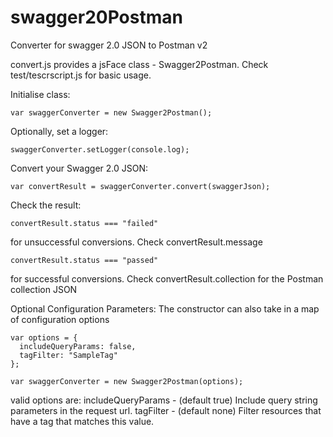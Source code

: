 # swagger20Postman
Converter for swagger 2.0 JSON to Postman v2

convert.js provides a jsFace class - Swagger2Postman. Check test/tescrscript.js for basic usage.

Initialise class:

    var swaggerConverter = new Swagger2Postman();

Optionally, set a logger:

    swaggerConverter.setLogger(console.log);

Convert your Swagger 2.0 JSON:

    var convertResult = swaggerConverter.convert(swaggerJson);

Check the result:

    convertResult.status === "failed"
for unsuccessful conversions. Check convertResult.message

    convertResult.status === "passed"
for successful conversions. Check convertResult.collection for the Postman collection JSON


Optional Configuration Parameters:
The constructor can also take in a map of configuration options

~~~
var options = {
  includeQueryParams: false,
  tagFilter: "SampleTag"
};

var swaggerConverter = new Swagger2Postman(options);
~~~

valid options are:
includeQueryParams - (default true) Include query string parameters in the request url.
tagFilter - (default none) Filter resources that have a tag that matches this value.
